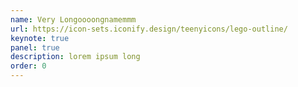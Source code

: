 ```yaml
---
name: Very Longoooongnamemmm
url: https://icon-sets.iconify.design/teenyicons/lego-outline/
keynote: true
panel: true
description: lorem ipsum long
order: 0
---
```

